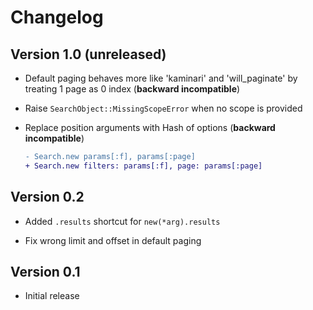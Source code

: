# Changelog

## Version 1.0 (unreleased)

* Default paging behaves more like 'kaminari' and 'will_paginate' by treating 1 page as 0 index (__backward incompatible__)
* Raise `SearchObject::MissingScopeError` when no scope is provided

* Replace position arguments with Hash of options (__backward incompatible__)

  ```diff
  - Search.new params[:f], params[:page]
  + Search.new filters: params[:f], page: params[:page]
  ```

## Version 0.2

* Added `.results` shortcut for `new(*arg).results`

* Fix wrong limit and offset in default paging

## Version 0.1

* Initial release
